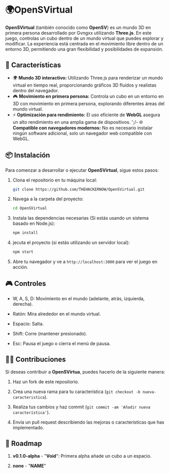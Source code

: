 # 🌍OpenSVirtual

**OpenSVirtual** (también conocido como **OpenSV**) es un mundo 3D en primera persona desarrollado por Gvngxx utilizando **Three.js**. En este juego, controlas un cubo dentro de un mundo virtual que puedes explorar y modificar. La experiencia está centrada en el movimiento libre dentro de un entorno 3D, permitiendo una gran flexibilidad y posibilidades de expansión.

## 🚀 Características
- 🌍 **Mundo 3D interactivo:** Utilizando Three.js para renderizar un mundo virtual en tiempo real, proporcionando gráficos 3D fluidos y realistas dentro del navegador.
- 🎮 **Movimiento en primera persona:** Controla un cubo en un entorno en 3D con movimiento en primera persona, explorando diferentes áreas del mundo virtual.
- ⚡ **Optimización para rendimiento:** El uso eficiente de **WebGL** asegura un alto rendimiento en una amplia gama de dispositivos.
';/- 🌐 **Compatible con navegadores modernos:** No es necesario instalar ningún software adicional, solo un navegador web compatible con WebGL.

## 📦 Instalación

Para comenzar a desarrollar o ejecutar **OpenSVirtual**, sigue estos pasos:

1. Clona el repositorio en tu máquina local:
    ```bash
    git clone https://github.com/THEHACKERNOW/OpenSVirtual.git
    ```

2. Navega a la carpeta del proyecto:
    ```bash
    cd OpenSVirtual
    ```

3. Instala las dependencias necesarias (Si estás usando un sistema basado en Node.js):
    ```bash
    npm install
    ```

4. jecuta el proyecto (si estás utilizando un servidor local):
    ```bash
    npm start
    ```

5. Abre tu navegador y ve a ```http://localhost:3000``` para ver el juego en acción.

## 🎮 Controles
- W, A, S, D: Movimiento en el mundo (adelante, atrás, izquierda, derecha).

- Ratón: Mira alrededor en el mundo virtual.

- Espacio: Salta.

- Shift: Corre (mantener presionado).

- Esc: Pausa el juego o cierra el menú de pausa.

## 🧑‍💻 Contribuciones
Si deseas contribuir a **OpenSVirtua**, puedes hacerlo de la siguiente manera:

1. Haz un fork de este repositorio.

2. Crea una nueva rama para tu característica (```git checkout -b nueva-caracteristica```).

3. Realiza tus cambios y haz commit (```git commit -am 'Añadir nueva característica'```).

4. Envía un pull request describiendo las mejoras o características que has implementado.

## 📅 Roadmap
1. **v0.1.0-alpha** - "**Void**": Primera alpha añade un cubo a un espacio.

2. **none** -  "**NAME**"
